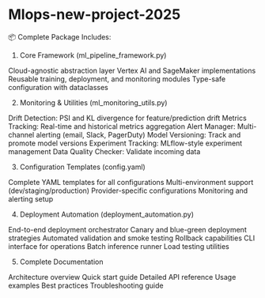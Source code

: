 # Mlops-new-project-2025
📦 Complete Package Includes:
1. Core Framework (ml_pipeline_framework.py)

Cloud-agnostic abstraction layer
Vertex AI and SageMaker implementations
Reusable training, deployment, and monitoring modules
Type-safe configuration with dataclasses

2. Monitoring & Utilities (ml_monitoring_utils.py)

Drift Detection: PSI and KL divergence for feature/prediction drift
Metrics Tracking: Real-time and historical metrics aggregation
Alert Manager: Multi-channel alerting (email, Slack, PagerDuty)
Model Versioning: Track and promote model versions
Experiment Tracking: MLflow-style experiment management
Data Quality Checker: Validate incoming data

3. Configuration Templates (config.yaml)

Complete YAML templates for all configurations
Multi-environment support (dev/staging/production)
Provider-specific configurations
Monitoring and alerting setup

4. Deployment Automation (deployment_automation.py)

End-to-end deployment orchestrator
Canary and blue-green deployment strategies
Automated validation and smoke testing
Rollback capabilities
CLI interface for operations
Batch inference runner
Load testing utilities

5. Complete Documentation

Architecture overview
Quick start guide
Detailed API reference
Usage examples
Best practices
Troubleshooting guide
